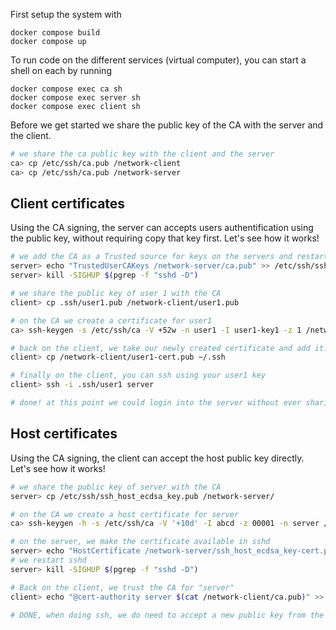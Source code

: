
First setup the system with 

```
docker compose build
docker compose up
```

To run code on the different services (virtual computer), you can start a shell on each by running

```
docker compose exec ca sh
docker compose exec server sh
docker compose exec client sh
```

Before we get started we share the public key of the CA with the server and the client.

```sh
# we share the ca public key with the client and the server
ca> cp /etc/ssh/ca.pub /network-client
ca> cp /etc/ssh/ca.pub /network-server
```

## Client certificates

Using the CA signing, the server can accepts users authentification using the public key, without requiring copy that key first. Let's see how it works! 

```sh
# we add the CA as a Trusted source for keys on the servers and restart sshd
server> echo "TrustedUserCAKeys /network-server/ca.pub" >> /etc/ssh/sshd_config
server> kill -SIGHUP $(pgrep -f "sshd -D")

# we share the public key of user 1 with the CA
client> cp .ssh/user1.pub /network-client/user1.pub

# on the CA we create a certificate for user1
ca> ssh-keygen -s /etc/ssh/ca -V +52w -n user1 -I user1-key1 -z 1 /network-client/user1.pub

# back on the client, we take our newly created certificate and add it!
client> cp /network-client/user1-cert.pub ~/.ssh

# finally on the client, you can ssh using your user1 key
client> ssh -i .ssh/user1 server

# done! at this point we could login into the server without ever sharing the public key of the user with the server and without having to type in a password.

```

## Host certificates

Using the CA signing, the client can accept the host public key directly. Let's see how it works! 

```sh
# we share the public key of server with the CA
server> cp /etc/ssh/ssh_host_ecdsa_key.pub /network-server/

# on the CA we create a host certificate for server
ca> ssh-keygen -h -s /etc/ssh/ca -V '+10d' -I abcd -z 00001 -n server /network-server/ssh_host_ecdsa_key.pub  

# on the server, we make the certificate available in sshd
server> echo "HostCertificate /network-server/ssh_host_ecdsa_key-cert.pub" >> /etc/ssh/sshd_config
# we restart sshd
server> kill -SIGHUP $(pgrep -f "sshd -D")

# Back on the client, we trust the CA for "server"
client> echo "@cert-authority server $(cat /network-client/ca.pub)" >> ~/.ssh/known_hosts

# DONE, when doing ssh, we do need to accept a new public key from the server because it is signed by the CA!
```